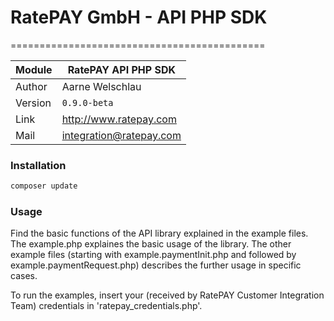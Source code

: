 # RatePAY GmbH - API PHP SDK
============================================

|Module | RatePAY API PHP SDK
|------|----------
|Author | Aarne Welschlau
|Version | `0.9.0-beta`
|Link | http://www.ratepay.com
|Mail | integration@ratepay.com

### Installation
```bash
composer update
```

### Usage

Find the basic functions of the API library explained in the example files.
The example.php explaines the basic usage of the library.
The other example files (starting with example.paymentInit.php and followed by example.paymentRequest.php) describes the further usage in specific cases.

To run the examples, insert your (received by RatePAY Customer Integration Team) credentials in 'ratepay_credentials.php'.